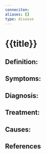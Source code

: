 ```yaml
---
conneciton:
aliases: []
type: disease
---
```


# {{title}}

## Definition:


## Symptoms:


## Diagnosis:


## Treatment:


## Causes:


## References